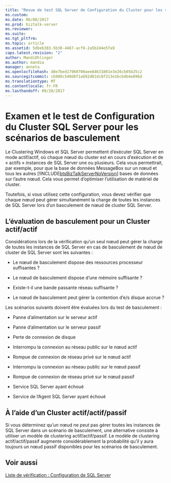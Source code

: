 ```yaml
---
title: "Revue de test SQL Server de Configuration du Cluster pour les scénarios de basculement | Documents Microsoft"
ms.custom: 
ms.date: 06/08/2017
ms.prod: biztalk-server
ms.reviewer: 
ms.suite: 
ms.tgt_pltfrm: 
ms.topic: article
ms.assetid: 5dbeb383-5b38-4467-acf8-2a5b244e5fa9
caps.latest.revision: "2"
author: MandiOhlinger
ms.author: mandia
manager: anneta
ms.openlocfilehash: d8e7bed17960700aee84631801e3e26cb05b25c2
ms.sourcegitcommit: cb908c540d8f1a692d01dc8f313e16cb4b4e696d
ms.translationtype: MT
ms.contentlocale: fr-FR
ms.lasthandoff: 09/20/2017
---
```

# <a name="reviewing-and-testing-sql-server-cluster-configuration-for-failover-scenarios"></a>Examen et le test de Configuration du Cluster SQL Server pour les scénarios de basculement
Le Clustering Windows et SQL Server permettent d’exécuter SQL Server en mode actif/actif, où chaque nœud du cluster est en cours d’exécution et de « actifs » instances de SQL Server une ou plusieurs. Cela vous permettrait, par exemple, pour que la base de données MessageBox sur un nœud et tous les autres [!INCLUDE[btsBizTalkServerNoVersion](../includes/btsbiztalkservernoversion-md.md)] bases de données sur l’autre nœud. Cela vous permet d’optimiser l’utilisation de matériel de cluster.  
  
 Toutefois, si vous utilisez cette configuration, vous devez vérifier que chaque nœud peut gérer simultanément la charge de toutes les instances de SQL Server lors d’un basculement de nœud de cluster SQL Server.  
  
## <a name="evaluating-failover-for-an-activeactive-cluster"></a>L’évaluation de basculement pour un Cluster actif/actif  
 Considérations lors de la vérification qu’un seul nœud peut gérer la charge de toutes les instances de SQL Server en cas de basculement de nœud de cluster de SQL Server sont les suivantes :  
  
-   Le nœud de basculement dispose des ressources processeur suffisantes ?  
  
-   Le nœud de basculement dispose d’une mémoire suffisante ?  
  
-   Existe-t-il une bande passante réseau suffisante ?  
  
-   Le nœud de basculement peut gérer la contention d’e/s disque accrue ?  
  
 Les scénarios suivants doivent être évaluées lors du test de basculement :  
  
-   Panne d’alimentation sur le serveur actif  
  
-   Panne d’alimentation sur le serveur passif  
  
-   Perte de connexion de disque  
  
-   Interrompu la connexion au réseau public sur le nœud actif  
  
-   Rompue de connexion de réseau privé sur le nœud actif  
  
-   Interrompu la connexion au réseau public sur le nœud passif  
  
-   Rompue de connexion de réseau privé sur le nœud passif  
  
-   Service SQL Server ayant échoué  
  
-   Service de l’Agent SQL Server ayant échoué  
  
## <a name="using-an-activeactivepassive-cluster"></a>À l’aide d’un Cluster actif/actif/passif  
 Si vous déterminez qu’un nœud ne peut pas gérer toutes les instances de SQL Server dans un scénario de basculement, une alternative consiste à utiliser un modèle de clustering actif/actif/passif. Le modèle de clustering actif/actif/passif augmente considérablement la probabilité qu’il y aura toujours un nœud passif disponibles pour les scénarios de basculement.  
  
## <a name="see-also"></a>Voir aussi  
 [Liste de vérification : Configuration de SQL Server](~/technical-guides/checklist-configuring-sql-server.md)